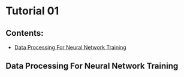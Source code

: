 # Tutorial 01

## Contents:

* [Data Processing For Neural Network Training](#Data-Processing-For-Neural-Network-Training)

## Data Processing For Neural Network Training
